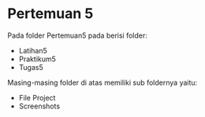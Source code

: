 
Pertemuan 5
==
Pada folder Pertemuan5 pada berisi folder:
- Latihan5
- Praktikum5
- Tugas5

Masing-masing folder di atas memiliki sub foldernya yaitu:
- File Project
- Screenshots

